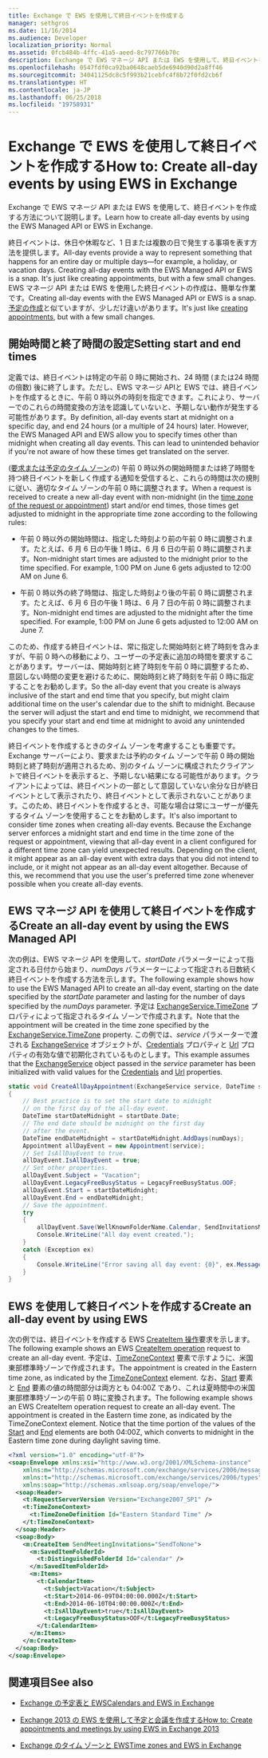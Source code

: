 ```yaml
---
title: Exchange で EWS を使用して終日イベントを作成する
manager: sethgros
ms.date: 11/16/2014
ms.audience: Developer
localization_priority: Normal
ms.assetid: 0fcb484b-4ffc-41a5-aeed-8c797766b70c
description: Exchange で EWS マネージ API または EWS を使用して、終日イベントを作成する方法について説明します。
ms.openlocfilehash: 0547fdf0ca92ba0648caeb5de6940d90d2a8ff46
ms.sourcegitcommit: 34041125dc8c5f993b21cebfc4f8b72f0fd2cb6f
ms.translationtype: HT
ms.contentlocale: ja-JP
ms.lasthandoff: 06/25/2018
ms.locfileid: "19758931"
---
```

# <a name="create-all-day-events-by-using-ews-in-exchange"></a><span data-ttu-id="7d9b2-103">Exchange で EWS を使用して終日イベントを作成する</span><span class="sxs-lookup"><span data-stu-id="7d9b2-103">How to: Create all-day events by using EWS in Exchange</span></span>

<span data-ttu-id="7d9b2-104">Exchange で EWS マネージ API または EWS を使用して、終日イベントを作成する方法について説明します。</span><span class="sxs-lookup"><span data-stu-id="7d9b2-104">Learn how to create all-day events by using the EWS Managed API or EWS in Exchange.</span></span>
  
<span data-ttu-id="7d9b2-105">終日イベントは、休日や休暇など、1 日または複数の日で発生する事項を表す方法を提供します。</span><span class="sxs-lookup"><span data-stu-id="7d9b2-105">All-day events provide a way to represent something that happens for an entire day or multiple days—for example, a holiday, or vacation days. Creating all-day events with the EWS Managed API or EWS is a snap. It's just like creating appointments, but with a few small changes.</span></span> <span data-ttu-id="7d9b2-106">EWS マネージ API または EWS を使用した終日イベントの作成は、簡単な作業です。</span><span class="sxs-lookup"><span data-stu-id="7d9b2-106">Creating all-day events with the EWS Managed API or EWS is a snap.</span></span> <span data-ttu-id="7d9b2-107">[予定の作成](how-to-create-appointments-and-meetings-by-using-ews-in-exchange-2013.md)と似ていますが、少しだけ違いがあります。</span><span class="sxs-lookup"><span data-stu-id="7d9b2-107">It's just like [creating appointments](how-to-create-appointments-and-meetings-by-using-ews-in-exchange-2013.md), but with a few small changes.</span></span>
  
## <a name="setting-start-and-end-times"></a><span data-ttu-id="7d9b2-108">開始時間と終了時間の設定</span><span class="sxs-lookup"><span data-stu-id="7d9b2-108">Setting start and end times</span></span>

<span data-ttu-id="7d9b2-p102">定義では、終日イベントは特定の午前 0 時に開始され、24 時間 (または24 時間の倍数) 後に終了します。ただし、EWS マネージ APIと EWS では、終日イベントを作成するときに、午前 0 時以外の時刻を指定できます。これにより、サーバーでのこれらの時間変換の方法を認識していないと、予期しない動作が発生する可能性があります。</span><span class="sxs-lookup"><span data-stu-id="7d9b2-p102">By definition, all-day events start at midnight on a specific day, and end 24 hours (or a multiple of 24 hours) later. However, the EWS Managed API and EWS allow you to specify times other than midnight when creating all day events. This can lead to unintended behavior if you're not aware of how these times get translated on the server.</span></span>
  
<span data-ttu-id="7d9b2-112">([要求または予定のタイム ゾーン](time-zones-and-ews-in-exchange.md)の) 午前 0 時以外の開始時間または終了時間を持つ終日イベントを新しく作成する通知を受信すると、これらの時間は次の規則に従い、適切なタイム ゾーンの午前 0 時に調整されます。</span><span class="sxs-lookup"><span data-stu-id="7d9b2-112">When a request is received to create a new all-day event with non-midnight (in the [time zone of the request or appointment](time-zones-and-ews-in-exchange.md)) start and/or end times, those times get adjusted to midnight in the appropriate time zone according to the following rules:</span></span>
  
- <span data-ttu-id="7d9b2-p103">午前 0 時以外の開始時間は、指定した時刻より前の午前 0 時に調整されます。たとえば、6 月 6 日の午後 1 時は、6 月 6 日の午前 0 時に調整されます。</span><span class="sxs-lookup"><span data-stu-id="7d9b2-p103">Non-midnight start times are adjusted to the midnight prior to the time specified. For example, 1:00 PM on June 6 gets adjusted to 12:00 AM on June 6.</span></span>
    
- <span data-ttu-id="7d9b2-p104">午前 0 時以外の終了時間は、指定した時刻より後の午前 0 時に調整されます。たとえば、6 月 6 日の午後 1 時は、6 月 7 日の午前 0 時に調整されます。</span><span class="sxs-lookup"><span data-stu-id="7d9b2-p104">Non-midnight end times are adjusted to the midnight after the time specified. For example, 1:00 PM on June 6 gets adjusted to 12:00 AM on June 7.</span></span>
    
<span data-ttu-id="7d9b2-p105">このため、作成する終日イベントは、常に指定した開始時刻と終了時刻を含みますが、午前 0 時への移動により、ユーザーの予定表に追加の時間を要求することがあります。サーバーは、開始時刻と終了時刻を午前 0 時に調整するため、意図しない時間の変更を避けるために、開始時刻と終了時刻を午前 0 時に指定することをお勧めします。</span><span class="sxs-lookup"><span data-stu-id="7d9b2-p105">So the all-day event that you create is always inclusive of the start and end time that you specify, but might claim additional time on the user's calendar due to the shift to midnight. Because the server will adjust the start and end time to midnight, we recommend that you specify your start and end time at midnight to avoid any unintended changes to the times.</span></span>
  
<span data-ttu-id="7d9b2-p106">終日イベントを作成するときのタイム ゾーンを考慮することも重要です。Exchange サーバーにより、要求または予約のタイム ゾーンで午前 0 時の開始時刻と終了時刻が適用されるため、別のタイム ゾーンに構成されたクライアントで終日イベントを表示すると、予期しない結果になる可能性があります。クライアントによっては、終日イベントの一部として意図していない余分な日が終日イベントとして表示されたり、終日イベントとして表示されないことがあります。このため、終日イベントを作成するとき、可能な場合は常にユーザーが優先するタイム ゾーンを使用することをお勧めします。</span><span class="sxs-lookup"><span data-stu-id="7d9b2-p106">It's also important to consider time zones when creating all-day events. Because the Exchange server enforces a midnight start and end time in the time zone of the request or appointment, viewing that all-day event in a client configured for a different time zone can yield unexpected results. Depending on the client, it might appear as an all-day event with extra days that you did not intend to include, or it might not appear as an all-day event altogether. Because of this, we recommend that you use the user's preferred time zone whenever possible when you create all-day events.</span></span>
  
## <a name="create-an-all-day-event-by-using-the-ews-managed-api"></a><span data-ttu-id="7d9b2-123">EWS マネージ API を使用して終日イベントを作成する</span><span class="sxs-lookup"><span data-stu-id="7d9b2-123">Create an all-day event by using the EWS Managed API</span></span>

<span data-ttu-id="7d9b2-124">次の例は、EWS マネージ API を使用して、_startDate_ パラメーターによって指定される日付から始まり、_numDays_ パラメーターによって指定される日数続く終日イベントを作成する方法を示します。</span><span class="sxs-lookup"><span data-stu-id="7d9b2-124">The following example shows how to use the EWS Managed API to create an all-day event, starting on the date specified by the  _startDate_ parameter and lasting for the number of days specified by the  _numDays_ parameter.</span></span> <span data-ttu-id="7d9b2-125">予定は [ExchangeService.TimeZone](http://msdn.microsoft.com/ja-JP/library/microsoft.exchange.webservices.data.exchangeservice.timezone%28v=exchg.80%29.aspx) プロパティによって指定されるタイム ゾーンで作成されます。</span><span class="sxs-lookup"><span data-stu-id="7d9b2-125">Note that the appointment will be created in the time zone specified by the [ExchangeService.TimeZone](http://msdn.microsoft.com/ja-JP/library/microsoft.exchange.webservices.data.exchangeservice.timezone%28v=exchg.80%29.aspx) property.</span></span> <span data-ttu-id="7d9b2-126">この例では、_service_ パラメーターで渡される [ExchangeService](http://msdn.microsoft.com/ja-JP/library/microsoft.exchange.webservices.data.exchangeservice%28v=exchg.80%29.aspx) オブジェクトが、[Credentials](http://msdn.microsoft.com/ja-JP/library/microsoft.exchange.webservices.data.exchangeservicebase.credentials%28v=exchg.80%29.aspx) プロパティと [Url](http://msdn.microsoft.com/ja-JP/library/microsoft.exchange.webservices.data.exchangeservice.url%28v=exchg.80%29.aspx) プロパティの有効な値で初期化されているものとします。</span><span class="sxs-lookup"><span data-stu-id="7d9b2-126">This example assumes that the [ExchangeService](http://msdn.microsoft.com/ja-JP/library/microsoft.exchange.webservices.data.exchangeservice%28v=exchg.80%29.aspx) object passed in the  _service_ parameter has been initialized with valid values for the [Credentials](http://msdn.microsoft.com/ja-JP/library/microsoft.exchange.webservices.data.exchangeservicebase.credentials%28v=exchg.80%29.aspx) and [Url](http://msdn.microsoft.com/ja-JP/library/microsoft.exchange.webservices.data.exchangeservice.url%28v=exchg.80%29.aspx) properties.</span></span> 
  
```cs
static void CreateAllDayAppointment(ExchangeService service, DateTime startDate, int numDays)
{
    // Best practice is to set the start date to midnight
    // on the first day of the all-day event.
    DateTime startDateMidnight = startDate.Date;
    // The end date should be midnight on the first day
    // after the event.
    DateTime endDateMidnight = startDateMidnight.AddDays(numDays);
    Appointment allDayEvent = new Appointment(service);
    // Set IsAllDayEvent to true.
    allDayEvent.IsAllDayEvent = true;
    // Set other properties.
    allDayEvent.Subject = "Vacation";
    allDayEvent.LegacyFreeBusyStatus = LegacyFreeBusyStatus.OOF;
    allDayEvent.Start = startDateMidnight;
    allDayEvent.End = endDateMidnight;
    // Save the appointment.
    try
    {
        allDayEvent.Save(WellKnownFolderName.Calendar, SendInvitationsMode.SendToNone);
        Console.WriteLine("All day event created.");
    }
    catch (Exception ex)
    {
        Console.WriteLine("Error saving all day event: {0}", ex.Message);
    }
}
```

## <a name="create-an-all-day-event-by-using-ews"></a><span data-ttu-id="7d9b2-127">EWS を使用して終日イベントを作成する</span><span class="sxs-lookup"><span data-stu-id="7d9b2-127">Create an all-day event by using EWS</span></span>

<span data-ttu-id="7d9b2-128">次の例では、終日イベントを作成する EWS [CreateItem 操作](http://msdn.microsoft.com/library/78a52120-f1d0-4ed7-8748-436e554f75b6%28Office.15%29.aspx)要求を示します。</span><span class="sxs-lookup"><span data-stu-id="7d9b2-128">The following example shows an EWS [CreateItem operation](http://msdn.microsoft.com/library/78a52120-f1d0-4ed7-8748-436e554f75b6%28Office.15%29.aspx) request to create an all-day event.</span></span> <span data-ttu-id="7d9b2-129">予定は、[TimeZoneContext](http://msdn.microsoft.com/library/573c462b-aa1d-4ba0-8852-e3f48b26873b%28Office.15%29.aspx) 要素で示すように、米国東部標準時ゾーンで作成されます。</span><span class="sxs-lookup"><span data-stu-id="7d9b2-129">The appointment is created in the Eastern time zone, as indicated by the [TimeZoneContext](http://msdn.microsoft.com/library/573c462b-aa1d-4ba0-8852-e3f48b26873b%28Office.15%29.aspx) element.</span></span> <span data-ttu-id="7d9b2-130">なお、[Start](http://msdn.microsoft.com/library/7cfe9979-c893-4f9b-b3a1-8f9e17515a4b%28Office.15%29.aspx) 要素と [End](http://msdn.microsoft.com/library/72329821-32ff-495d-b6e5-fdc011003c2e%28Office.15%29.aspx) 要素の値の時間部分は両方とも 04:00Z であり、これは夏時間中の米国東部標準時ゾーンの午前 0 時に変換されます。</span><span class="sxs-lookup"><span data-stu-id="7d9b2-130">The following example shows an EWS CreateItem operation request to create an all-day event. The appointment is created in the Eastern time zone, as indicated by the TimeZoneContext element. Notice that the time portion of the values of the [Start](http://msdn.microsoft.com/library/7cfe9979-c893-4f9b-b3a1-8f9e17515a4b%28Office.15%29.aspx) and [End](http://msdn.microsoft.com/library/72329821-32ff-495d-b6e5-fdc011003c2e%28Office.15%29.aspx) elements are both 04:00Z, which converts to midnight in the Eastern time zone during daylight saving time.</span></span> 
  
```XML
<?xml version="1.0" encoding="utf-8"?>
<soap:Envelope xmlns:xsi="http://www.w3.org/2001/XMLSchema-instance" 
    xmlns:m="http://schemas.microsoft.com/exchange/services/2006/messages" 
    xmlns:t="http://schemas.microsoft.com/exchange/services/2006/types" 
    xmlns:soap="http://schemas.xmlsoap.org/soap/envelope/">
  <soap:Header>
    <t:RequestServerVersion Version="Exchange2007_SP1" />
    <t:TimeZoneContext>
      <t:TimeZoneDefinition Id="Eastern Standard Time" />
    </t:TimeZoneContext>
  </soap:Header>
  <soap:Body>
    <m:CreateItem SendMeetingInvitations="SendToNone">
      <m:SavedItemFolderId>
        <t:DistinguishedFolderId Id="calendar" />
      </m:SavedItemFolderId>
      <m:Items>
        <t:CalendarItem>
          <t:Subject>Vacation</t:Subject>
          <t:Start>2014-06-09T04:00:00.000Z</t:Start>
          <t:End>2014-06-10T04:00:00.000Z</t:End>
          <t:IsAllDayEvent>true</t:IsAllDayEvent>
          <t:LegacyFreeBusyStatus>OOF</t:LegacyFreeBusyStatus>
        </t:CalendarItem>
      </m:Items>
    </m:CreateItem>
  </soap:Body>
</soap:Envelope>
```

## <a name="see-also"></a><span data-ttu-id="7d9b2-131">関連項目</span><span class="sxs-lookup"><span data-stu-id="7d9b2-131">See also</span></span>


- [<span data-ttu-id="7d9b2-132">Exchange の予定表と EWS</span><span class="sxs-lookup"><span data-stu-id="7d9b2-132">Calendars and EWS in Exchange</span></span>](calendars-and-ews-in-exchange.md)
    
- [<span data-ttu-id="7d9b2-133">Exchange 2013 の EWS を使用して予定と会議を作成する</span><span class="sxs-lookup"><span data-stu-id="7d9b2-133">How to: Create appointments and meetings by using EWS in Exchange 2013</span></span>](how-to-create-appointments-and-meetings-by-using-ews-in-exchange-2013.md)
    
- [<span data-ttu-id="7d9b2-134">Exchange のタイム ゾーンと EWS</span><span class="sxs-lookup"><span data-stu-id="7d9b2-134">Time zones and EWS in Exchange</span></span>](time-zones-and-ews-in-exchange.md)
    

